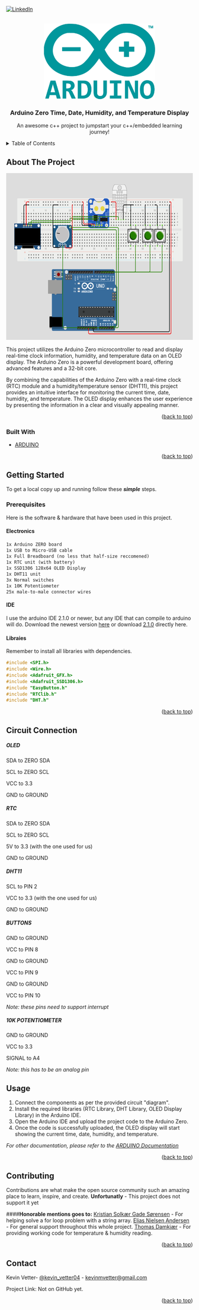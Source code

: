 <div id="top"></div>

[![LinkedIn][linkedin-shield]][linkedin-url]



<!-- PROJECT LOGO -->
<br />
<div align="center">
  <a href="https://github.com/othneildrew/Best-README-Template">
    <img src="pics/Arduino_Logo.svg.png" alt="Logo" width="300" height="204">
  </a>

  <h3 align="center">Arduino Zero Time, Date, Humidity, and Temperature Display</h3>

  <p align="center">
    An awesome c++ project to jumpstart your c++/embedded learning journey!
   
</div>


<!-- TABLE OF CONTENTS -->
<details>
  <summary>Table of Contents</summary>
  <ol>
    <li>
      <a href="#about-the-project">About The Project</a>
      <ul>
        <li><a href="#built-with">Built With</a></li>
      </ul>
    </li>
    <li>
      <a href="#getting-started">Getting Started</a>
      <ul>
        <li><a href="#prerequisites">Prerequisites</a></li>
        <li><a href="#circuit-connection">Circuit Connection</a></li>
      </ul>
    </li>
    <li><a href="#usage">Usage</a></li>
    <li><a href="#contributing">Contributing</a></li>
    <li><a href="#contact">Contact</a></li>

  </ol>
</details>



<!-- ABOUT THE PROJECT -->
## About The Project
<div align="center">
 <img  src="pics/SIM.png" alt="Logo" width="600" height="450">
</div>

This project utilizes the Arduino Zero microcontroller to read and display real-time clock information, humidity, and temperature data on an OLED display. The Arduino Zero is a powerful development board, offering advanced features and a 32-bit core.

By combining the capabilities of the Arduino Zero with a real-time clock (RTC) module and a humidity/temperature sensor (DHT11), this project provides an intuitive interface for monitoring the current time, date, humidity, and temperature. The OLED display enhances the user experience by presenting the information in a clear and visually appealing manner.

<p align="right">(<a href="#top">back to top</a>)</p>



### Built With


* [ARDUINO](https://docs.arduino.cc/)

<p align="right">(<a href="#top">back to top</a>)</p>



<!-- GETTING STARTED -->
## Getting Started

To get a local copy up and running follow these **_simple_** steps.

### Prerequisites

Here is the software & hardware that have been used in this project.

#### Electronics
    1x Arduino ZERO board
    1x USB to Micro-USB cable
    1x Full Breadboard (no less that half-size reccomened)
    1x RTC unit (with battery)
    1x SSD1306 128x64 OLED Display
    1x DHT11 unit
    3x Normal switches
    1x 10K Potentiometer
    25x male-to-male connector wires

#### IDE
I use the arduino IDE 2.1.0 or newer, but any IDE that can compile to arduino will do. 
Download the newest version <a href="https://www.arduino.cc/en/software">here</a> or download <a href="https://downloads.arduino.cc/arduino-ide/arduino-ide_2.1.0_Windows_64bit.exe">2.1.0</a> directly here. 

#### Libraies 
Remember to install all libraries with dependencies.
```cpp
#include <SPI.h>
#include <Wire.h>
#include <Adafruit_GFX.h>
#include <Adafruit_SSD1306.h>
#include "EasyButton.h"
#include "RTClib.h"
#include "DHT.h"
```
<p align="right">(<a href="#top">back to top</a>)</p>


## Circuit Connection


##### OLED
SDA to ZERO SDA


SCL to ZERO SCL 


VCC to 3.3 


GND to GROUND

##### RTC
SDA to ZERO SDA


SCL to ZERO SCL


5V to 3.3 (with the one used for us)


GND to GROUND

##### DHT11
SCL to PIN 2


VCC to 3.3 (with the one used for us)


GND to GROUND

##### BUTTONS
GND to GROUND 


VCC to PIN 8 


GND to GROUND 


VCC to PIN 9 


GND to GROUND 


VCC to PIN 10 

_Note: these pins need to support interrupt_

##### 10K POTENTIOMETER
GND to GROUND


VCC to 3.3


SIGNAL to A4

_Note: this has to be an analog pin_



<!-- USAGE EXAMPLES -->
## Usage

1. Connect the components as per the provided circuit "diagram".
2. Install the required libraries (RTC Library, DHT Library, OLED Display Library) in the Arduino IDE.
3. Open the Arduino IDE and upload the project code to the Arduino Zero.
4. Once the code is successfully uploaded, the OLED display will start showing the current time, date, humidity, and temperature.

_For other documentation, please refer to the [ARDUINO Documentation](https://www.arduino.cc/reference/en/)_

<p align="right">(<a href="#top">back to top</a>)</p>




<!-- CONTRIBUTING -->
## Contributing

Contributions are what make the open source community such an amazing place to learn, inspire, and create. **Unfortunatly** - This project does not support it yet

####**Honorable mentions goes to:**
<a href="mailto: kris456h@elevcampus.dk">Kristian Solkær Gade Sørensen</a> - For helping solve a for loop problem with a string array.
<a href="mailto: elia1040@elevcampus.dk">Elias Nielsen Andersen</a> - For general support throughout this whole project.
<a href="mailto: thom59w9@elevcampus.dk">Thomas Damkjær</a> - For providing working code for temperature & humidity reading.
 
<p align="right">(<a href="#top">back to top</a>)</p>




<!-- CONTACT -->
## Contact

Kevin Vetter- [@kevin_vetter04](https://twitter.com/kevin_vetter04) -  kevinmvetter@gmail.com

Project Link: Not on GitHub yet.

<p align="right">(<a href="#top">back to top</a>)</p>





[linkedin-shield]: https://img.shields.io/badge/-LinkedIn-black.svg?style=for-the-badge&logo=linkedin&colorB=555
[linkedin-url]: https://www.linkedin.com/in/kevin-vetter-53293321b/
